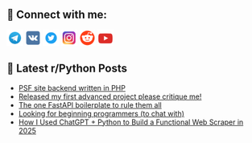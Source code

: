 ## 🔎 Connect with me:
[<img src="https://github.com/bullbesh/bullbesh/blob/main/images/Telegram.png" width="32" height="32" />](https://t.me/bullbesh)
[<img src="https://github.com/bullbesh/bullbesh/blob/main/images/VK.png" width="32" height="32" />](https://vk.com/bullbesh)
[<img src="https://github.com/bullbesh/bullbesh/blob/main/images/Twitter.png" width="32" height="32" />](https://twitter.com/bullbesh1)
[<img src="https://github.com/bullbesh/bullbesh/blob/main/images/Instagram.png" width="32" height="32" />](https://www.instagram.com/bullbesh)
[<img src="https://github.com/bullbesh/bullbesh/blob/main/images/Reddit.png" width="32" height="32" />](https://www.reddit.com/user/bullbesh)
[<img src="https://github.com/bullbesh/bullbesh/blob/main/images/YouTube.png" width="32" height="32" />](https://www.youtube.com/channel/UCtfjRs6uzgq5mfm8S06WTcg)

## 📕 Latest r/Python Posts
<!-- BLOG-POST-LIST:START -->
- [PSF site backend written in PHP](https://www.reddit.com/r/Python/comments/1lq8gh7/psf_site_backend_written_in_php/)
- [Released my first advanced project please critique me!](https://www.reddit.com/r/Python/comments/1lq88of/released_my_first_advanced_project_please/)
- [The one FastAPI boilerplate to rule them all](https://www.reddit.com/r/Python/comments/1lq5ccm/the_one_fastapi_boilerplate_to_rule_them_all/)
- [Looking for beginning programmers &lpar;to chat with&rpar;](https://www.reddit.com/r/Python/comments/1lq3syz/looking_for_beginning_programmers_to_chat_with/)
- [How I Used ChatGPT + Python to Build a Functional Web Scraper in 2025](https://www.reddit.com/r/Python/comments/1lq3igj/how_i_used_chatgpt_python_to_build_a_functional/)
<!-- BLOG-POST-LIST:END -->
